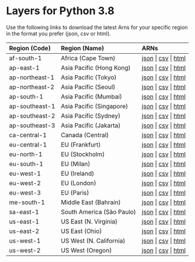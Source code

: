 # Layers for Python 3.8

Use the following links to download the latest Arns for your specific region in the format you prefer (json, csv or html). 

| Region (Code) | Region (Name)| ARNs|
| :------------- |:--------|:--------|
| af-south-1 |Africa (Cape Town)| [json](https://api.klayers.cloud//api/v2/p3.8/layers/latest/af-south-1/json) \| [csv](https://api.klayers.cloud//api/v2/p3.8/layers/latest/af-south-1/csv) \| [html](https://api.klayers.cloud//api/v2/p3.8/layers/latest/af-south-1/html)|
| ap-east-1 | Asia Pacific (Hong Kong)| [json](https://api.klayers.cloud//api/v2/p3.8/layers/latest/ap-east-1/json) \| [csv]((https://api.klayers.cloud//api/v2/p3.8/layers/latest/ap-east-1/csv)) \| [html]((https://api.klayers.cloud//api/v2/p3.8/layers/latest/ap-east-1/html))|
| ap-northeast-1 |Asia Pacific (Tokyo)| [json](https://api.klayers.cloud//api/v2/p3.8/layers/latest/ap-northeast-1/json) \| [csv]((https://api.klayers.cloud//api/v2/p3.8/layers/latest/ap-northeast-1/csv)) \| [html]((https://api.klayers.cloud//api/v2/p3.8/layers/latest/ap-northeast-1/html))|
| ap-northeast-2 |Asia Pacific (Seoul)| [json](https://api.klayers.cloud//api/v2/p3.8/layers/latest/ap-northeast-2/json) \| [csv]((https://api.klayers.cloud//api/v2/p3.8/layers/latest/ap-northeast-2/csv)) \| [html]((https://api.klayers.cloud//api/v2/p3.8/layers/latest/ap-northeast-2/html))|
| ap-south-1 |Asia Pacific (Mumbai)| [json](https://api.klayers.cloud//api/v2/p3.8/layers/latest/ap-south-1/json) \| [csv]((https://api.klayers.cloud//api/v2/p3.8/layers/latest/ap-south-1/csv)) \| [html]((https://api.klayers.cloud//api/v2/p3.8/layers/latest/ap-south-1/html))|
| ap-southeast-1 |Asia Pacific (Singapore)| [json](https://api.klayers.cloud//api/v2/p3.8/layers/latest/ap-southeast-1/json) \| [csv]((https://api.klayers.cloud//api/v2/p3.8/layers/latest/ap-southeast-1/csv)) \| [html]((https://api.klayers.cloud//api/v2/p3.8/layers/latest/ap-southeast-1/html))|
| ap-southeast-2 |Asia Pacific (Sydney)| [json](https://api.klayers.cloud//api/v2/p3.8/layers/latest/ap-southeast-2/json) \| [csv]((https://api.klayers.cloud//api/v2/p3.8/layers/latest/ap-southeast-2/csv)) \| [html]((https://api.klayers.cloud//api/v2/p3.8/layers/latest/ap-southeast-2/html))|
| ap-southeast-3 |Asia Pacific (Jakarta)| [json](https://api.klayers.cloud//api/v2/p3.8/layers/latest/ap-southeast-3/json) \| [csv]((https://api.klayers.cloud//api/v2/p3.8/layers/latest/ap-southeast-3/csv)) \| [html]((https://api.klayers.cloud//api/v2/p3.8/layers/latest/ap-southeast-3/html))|
| ca-central-1 |Canada (Central)| [json](https://api.klayers.cloud//api/v2/p3.8/layers/latest/ca-central-1/json) \| [csv]((https://api.klayers.cloud//api/v2/p3.8/layers/latest/ca-central-1/csv)) \| [html]((https://api.klayers.cloud//api/v2/p3.8/layers/latest/ca-central-1/html))|
| eu-central-1 |EU (Frankfurt)| [json](https://api.klayers.cloud//api/v2/p3.8/layers/latest/eu-central-1/json) \| [csv]((https://api.klayers.cloud//api/v2/p3.8/layers/latest/eu-central-1/csv)) \| [html]((https://api.klayers.cloud//api/v2/p3.8/layers/latest/eu-central-1/html))|
| eu-north-1 |EU (Stockholm)| [json](https://api.klayers.cloud//api/v2/p3.8/layers/latest/eu-north-1/json) \| [csv]((https://api.klayers.cloud//api/v2/p3.8/layers/latest/eu-north-1/csv)) \| [html]((https://api.klayers.cloud//api/v2/p3.8/layers/latest/eu-north-1/html))|
| eu-south-1 |EU (Milan)| [json](https://api.klayers.cloud//api/v2/p3.8/layers/latest/eu-south-1/json) \| [csv]((https://api.klayers.cloud//api/v2/p3.8/layers/latest/eu-south-1/csv)) \| [html]((https://api.klayers.cloud//api/v2/p3.8/layers/latest/eu-south-1/html))|
| eu-west-1 |EU (Ireland)| [json](https://api.klayers.cloud//api/v2/p3.8/layers/latest/eu-west-1/json) \| [csv]((https://api.klayers.cloud//api/v2/p3.8/layers/latest/eu-west-1/csv)) \| [html]((https://api.klayers.cloud//api/v2/p3.8/layers/latest/eu-west-1/html))|
| eu-west-2 |EU (London)| [json](https://api.klayers.cloud//api/v2/p3.8/layers/latest/eu-west-2/json) \| [csv]((https://api.klayers.cloud//api/v2/p3.8/layers/latest/eu-west-2/csv)) \| [html]((https://api.klayers.cloud//api/v2/p3.8/layers/latest/eu-west-2/html))|
| eu-west-3 |EU (Paris)| [json](https://api.klayers.cloud//api/v2/p3.8/layers/latest/eu-west-3/json) \| [csv]((https://api.klayers.cloud//api/v2/p3.8/layers/latest/eu-west-3/csv)) \| [html]((https://api.klayers.cloud//api/v2/p3.8/layers/latest/eu-west-3/html))|
| me-south-1 |Middle East (Bahrain)| [json](https://api.klayers.cloud//api/v2/p3.8/layers/latest/me-south-1/json) \| [csv]((https://api.klayers.cloud//api/v2/p3.8/layers/latest/me-south-1/csv)) \| [html]((https://api.klayers.cloud//api/v2/p3.8/layers/latest/me-south-1/html))|
| sa-east-1 |South America (São Paulo)| [json](https://api.klayers.cloud//api/v2/p3.8/layers/latest/sa-east-1/json) \| [csv]((https://api.klayers.cloud//api/v2/p3.8/layers/latest/sa-east-1/csv)) \| [html]((https://api.klayers.cloud//api/v2/p3.8/layers/latest/sa-east-1/html))|
| us-east-1 |US East (N. Virginia)| [json](https://api.klayers.cloud//api/v2/p3.8/layers/latest/us-east-1/json) \| [csv]((https://api.klayers.cloud//api/v2/p3.8/layers/latest/us-east-1/csv)) \| [html]((https://api.klayers.cloud//api/v2/p3.8/layers/latest/us-east-1/html))|
| us-east-2 |US East (Ohio)| [json](https://api.klayers.cloud//api/v2/p3.8/layers/latest/us-east-2/json) \| [csv]((https://api.klayers.cloud//api/v2/p3.8/layers/latest/us-east-2/csv)) \| [html]((https://api.klayers.cloud//api/v2/p3.8/layers/latest/us-east-2/html))|
| us-west-1 |US West (N. California)| [json](https://api.klayers.cloud//api/v2/p3.8/layers/latest/us-west-1/json) \| [csv]((https://api.klayers.cloud//api/v2/p3.8/layers/latest/us-west-1/csv)) \| [html]((https://api.klayers.cloud//api/v2/p3.8/layers/latest/us-west-1/html))|
| us-west-2 |US West (Oregon)| [json](https://api.klayers.cloud//api/v2/p3.8/layers/latest/us-west-2/json) \| [csv]((https://api.klayers.cloud//api/v2/p3.8/layers/latest/us-west-2/csv)) \| [html]((https://api.klayers.cloud//api/v2/p3.8/layers/latest/us-west-2/html))|